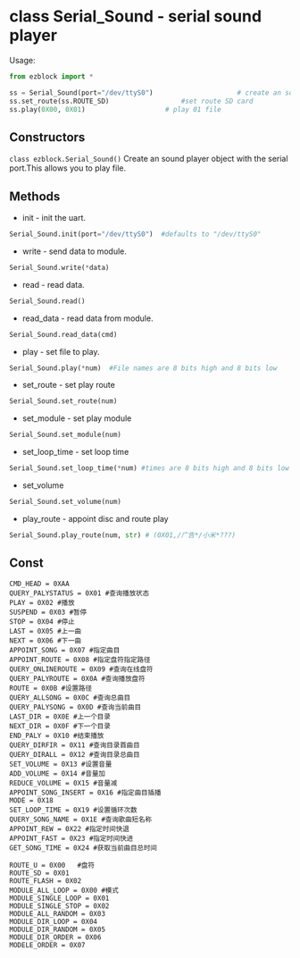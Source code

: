 # class Serial_Sound - serial sound player

Usage:
```python
from ezblock import *

ss = Serial_Sound(port="/dev/ttyS0")                     # create an sound player object from serial port and defaults to "/dev/ttyS0"
ss.set_route(ss.ROUTE_SD)                  #set route SD card
ss.play(0X00, 0X01)                    # play 01 file
```

## Constructors
```class ezblock.Serial_Sound()```
Create an sound player object with the serial port.This allows you to play file.

## Methods
- init - init the uart.
```python
Serial_Sound.init(port="/dev/ttyS0")  #defaults to "/dev/ttyS0"
```
- write - send data to module.
```python
Serial_Sound.write(*data)
```
- read - read data.
```python
Serial_Sound.read()
```
- read_data - read data from module.
```python
Serial_Sound.read_data(cmd)
```
- play - set file to play.
```python
Serial_Sound.play(*num)  #File names are 8 bits high and 8 bits low
```
- set_route - set play route
```python
Serial_Sound.set_route(num)
```
- set_module - set play module
```python
Serial_Sound.set_module(num)
```
- set_loop_time - set loop time
```python
Serial_Sound.set_loop_time(*num) #times are 8 bits high and 8 bits low
```
- set_volume
```python
Serial_Sound.set_volume(num)
```
- play_route - appoint disc and route play
```python
Serial_Sound.play_route(num, str) # (0X01,/广告*/小米*???)
```

## Const

    CMD_HEAD = 0XAA
    QUERY_PALYSTATUS = 0X01 #查询播放状态
    PLAY = 0X02 #播放
    SUSPEND = 0X03 #暂停
    STOP = 0X04 #停止
    LAST = 0X05 #上一曲
    NEXT = 0X06 #下一曲
    APPOINT_SONG = 0X07 #指定曲目
    APPOINT_ROUTE = 0X08 #指定盘符指定路径
    QUERY_ONLINEROUTE = 0X09 #查询在线盘符
    QUERY_PALYROUTE = 0X0A #查询播放盘符
    ROUTE = 0X0B #设置路径
    QUERY_ALLSONG = 0X0C #查询总曲目
    QUERY_PALYSONG = 0X0D #查询当前曲目
    LAST_DIR = 0X0E #上一个目录
    NEXT_DIR = 0X0F #下一个目录
    END_PALY = 0X10 #结束播放
    QUERY_DIRFIR = 0X11 #查询目录首曲目
    QUERY_DIRALL = 0X12 #查询目录总曲目
    SET_VOLUME = 0X13 #设置音量
    ADD_VOLUME = 0X14 #音量加
    REDUCE_VOLUME = 0X15 #音量减
    APPOINT_SONG_INSERT = 0X16 #指定曲目插播
    MODE = 0X18
    SET_LOOP_TIME = 0X19 #设置循环次数
    QUERY_SONG_NAME = 0X1E #查询歌曲短名称
    APPOINT_REW = 0X22 #指定时间快退
    APPOINT_FAST = 0X23 #指定时间快进
    GET_SONG_TIME = 0X24 #获取当前曲目总时间

    ROUTE_U = 0X00   #盘符
    ROUTE_SD = 0X01
    ROUTE_FLASH = 0X02
    MODULE_ALL_LOOP = 0X00 #模式
    MODULE_SINGLE_LOOP = 0X01
    MODULE_SINGLE_STOP = 0X02
    MODULE_ALL_RANDOM = 0X03
    MODULE_DIR_LOOP = 0X04
    MODULE_DIR_RANDOM = 0X05
    MODULE_DIR_ORDER = 0X06
    MODELE_ORDER = 0X07
